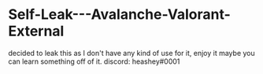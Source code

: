 # Self-Leak---Avalanche-Valorant-External
decided to leak this as I don't have any kind of use for it, enjoy it maybe you can learn something off of it. discord: heashey#0001
